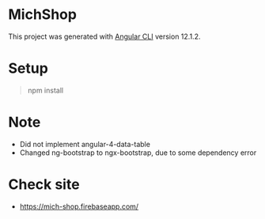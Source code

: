 # MichShop

This project was generated with [Angular CLI](https://github.com/angular/angular-cli) version 12.1.2.

# Setup
> npm install

# Note
- Did not implement angular-4-data-table
- Changed ng-bootstrap to ngx-bootstrap, due to some dependency error

# Check site
- https://mich-shop.firebaseapp.com/